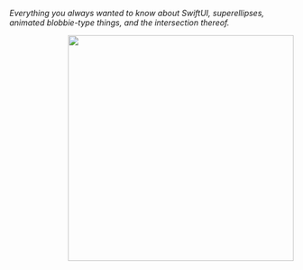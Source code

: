 *Everything you always wanted to know about SwiftUI, superellipses, animated blobbie-type things, and the intersection thereof.*

<img align="right" src="FolderBased_DeltaWing_gifs/GIFSKI_TEST.gif" width="400">

<br/>
<br/>

<!--
![kkkkk](FolderBased_DeltaWing_gifs/GIFSKI_TEST.gif)
<img align="right" src="https://github.com/howardck/BezierBlobs/blob/main/FolderBased_DeltaWing_gifs/GIFSKI_TEST.gif" width="400">
->

<!--
This project is an exploration of how to animate a family of superellipse-based curves in SwiftUI. Actually it's a bit more general than that: the project shows how to animate between any superellipse-based curve, defined for our purposes as a `[CGPoint, CGVector]` array, where the `CGPoints` are the calculated vertices of the superellipse and the `CGVectors` are their corresponding normals, or orthogonals, and any secondary curve you can derive algorithmically from the first, eg using a simple mapping or transformation. 

`BezierBlobs` runs on both iPhone and the iPad. The user experience at present is better on iPad, due to some unresolved issues that occur when changing orientation between landscape and portrait on the phone. To be fixed (hopefully) ...

Enjoy!
->
